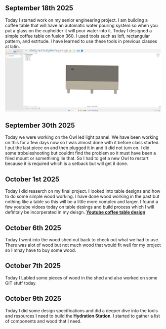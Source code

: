 ## September 18th 2025
Today I started work on my senior engineering project. I am building a coffee table that will have an automatic water pouring system so when you put a glass on the cupholder it will pour water into it. Today I designed a simple coffee table on fusion 360. I used tools such as loft, rectangular pattern, and extrtude. I have learned to use these tools in previous classes at latin. 
![alt text](media/image-1.png)
 ## September 30th 2025
 Today we were working on the Owl led light pannel. We have been working on this for a few days now so I was almost done with it before class started. I put the last piece on and then plugged it in and it did not turn on. I did some trobuleshooting but couldnt find the problem so it must have been a fried mount or somethinng lie that. So I had to get a new Owl to restart because it is required which is a setback but will get it done. 
 ## October 1st 2025
 Today I did reaserch on my final project. I looked into table designs and how to do some simple wood working. I have done wood working in the past but nothing like a table so this will be a little more complex and larger. I found a few youtube vidoes today on table desings and build process which I will defintaly be incorperated in my deisgn. [**Youtube coffee table design**](https://www.youtube.com/watch?v=g0LAd-i_9qA&t=230s)
## October 6th 2025
Today I went into the wood shed out back to check out what we had to use. There was alot of wood but not much wood that would fit well for my project so I mnay have to buy some wood. 
## October 7th 2025
Today I Labled some pieces of wood in the shed and also worked on some GIT stuff today. 
## October 9th 2025
Today I did some design specifications and did a deeper dive into the tools and resources I need to build the **Hydration Station**. I started to gather a list of components and wood that I need. 